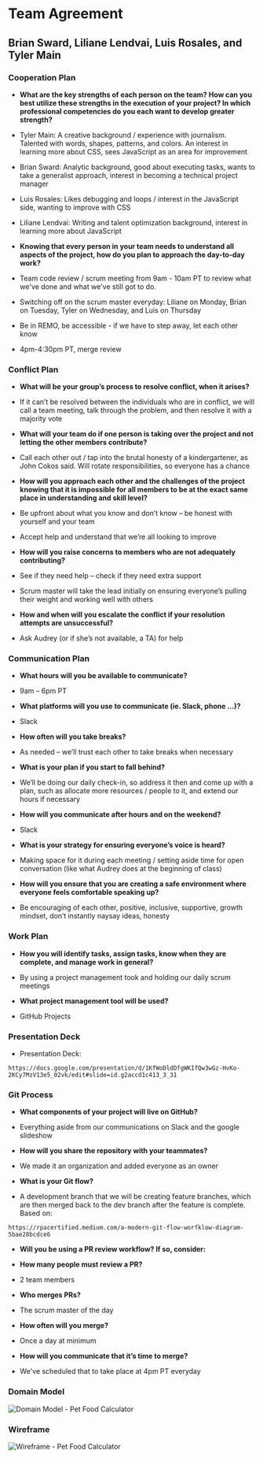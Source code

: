 # **Team Agreement**
## Brian Sward, Liliane Lendvai, Luis Rosales, and Tyler Main

### Cooperation Plan
- **What are the key strengths of each person on the team? How can you best utilize these strengths in the execution of your project? In which professional competencies do you each want to develop greater strength?**

- Tyler Main: A creative background / experience with journalism. Talented with words, shapes, patterns, and colors. An interest in learning more about CSS, sees JavaScript as an area for improvement
- Brian Sward: Analytic background, good about executing tasks, wants to take a generalist approach, interest in becoming a technical project manager
- Luis Rosales: Likes debugging and loops / interest in the JavaScript side, wanting to improve with CSS
- Liliane Lendvai: Writing and talent optimization background, interest in learning more about JavaScript

- **Knowing that every person in your team needs to understand all aspects of the project, how do you plan to approach the day-to-day work?**

- Team code review / scrum meeting from 9am - 10am PT to review what we've done and what we've still got to do.
- Switching off on the scrum master everyday: Liliane on Monday, Brian on Tuesday, Tyler on Wednesday, and Luis on Thursday
- Be in REMO, be accessible - if we have to step away, let each other know
- 4pm-4:30pm PT, merge review

### Conflict Plan

- **What will be your group’s process to resolve conflict, when it arises?**

- If it can’t be resolved between the individuals who are in conflict, we will call a team meeting, talk through the problem, and then resolve it with a majority vote

- **What will your team do if one person is taking over the project and not letting the other members contribute?**

- Call each other out / tap into the brutal honesty of a kindergartener, as John Cokos said. Will rotate responsibilities, so everyone has a chance

- **How will you approach each other and the challenges of the project knowing that it is impossible for all members to be at the exact same place in understanding and skill level?**

- Be upfront about what you know and don’t know – be honest with yourself and your team

- Accept help and understand that we’re all looking to improve

- **How will you raise concerns to members who are not adequately contributing?**

- See if they need help – check if they need extra support

- Scrum master will take the lead initially on ensuring everyone’s pulling their weight and working well with others

- **How and when will you escalate the conflict if your resolution attempts are unsuccessful?**

- Ask Audrey (or if she’s not available, a TA) for help

### Communication Plan

- **What hours will you be available to communicate?**

- 9am – 6pm PT


- **What platforms will you use to communicate (ie. Slack, phone …)?**

- Slack

- **How often will you take breaks?**

- As needed – we’ll trust each other to take breaks when necessary

- **What is your plan if you start to fall behind?**

- We’ll be doing our daily check-in, so address it then and come up with a plan, such as allocate more resources / people to it, and extend our hours if necessary

- **How will you communicate after hours and on the weekend?**

- Slack

- **What is your strategy for ensuring everyone’s voice is heard?**

- Making space for it during each meeting / setting aside time for open conversation (like what Audrey does at the beginning of class)

- **How will you ensure that you are creating a safe environment where everyone feels comfortable speaking up?**

- Be encouraging of each other, positive, inclusive, supportive, growth mindset, don’t instantly naysay ideas, honesty

### Work Plan

- **How you will identify tasks, assign tasks, know when they are complete, and manage work in general?**

- By using a project management took and holding our daily scrum meetings

- **What project management tool will be used?**

- GitHub Projects

### Presentation Deck

- Presentation Deck: 
```
https://docs.google.com/presentation/d/1KfWoDldDfgWKIfQw3wGz-HvKo-2KCy7MzV13e5_02vk/edit#slide=id.g2accd1c413_3_31
```

### Git Process

- **What components of your project will live on GitHub?**

- Everything aside from our communications on Slack and the google slideshow

- **How will you share the repository with your teammates?**

- We made it an organization and added everyone as an owner

- **What is your Git flow?**

- A development branch that we will be creating feature branches, which are then merged back to the dev branch after the feature is complete. Based on:

```
https://rpacertified.medium.com/a-modern-git-flow-worfklow-diagram-5bae28bcdce6
```

- **Will you be using a PR review workflow? If so, consider:**
- **How many people must review a PR?**

- 2 team members

- **Who merges PRs?**

- The scrum master of the day

- **How often will you merge?**

- Once a day at minimum

- **How will you communicate that it’s time to merge?**

- We've scheduled that to take place at 4pm PT everyday

### Domain Model
![Domain Model - Pet Food Calculator](https://user-images.githubusercontent.com/108289379/182250931-0b4da425-cf64-4bab-b3ed-58c66b71cc30.JPG)

### Wireframe
![Wireframe - Pet Food Calculator](https://user-images.githubusercontent.com/108289379/182252277-07adaecb-ae75-4e8b-9020-068ad3494ff9.JPG)


